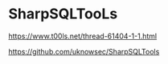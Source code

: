 # SharpSQLTooLs

https://www.t00ls.net/thread-61404-1-1.html

https://github.com/uknowsec/SharpSQLTools